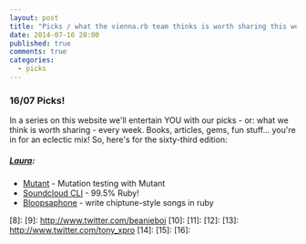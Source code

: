 ```yaml
---
layout: post
title: "Picks / what the vienna.rb team thinks is worth sharing this week"
date: 2014-07-16 20:00
published: true
comments: true
categories:
  - picks
---
```


### 16/07 Picks!

In a series on this website we'll entertain YOU with our picks - or: what we think is worth sharing - every week.
Books, articles, gems, fun stuff... you're in for an eclectic mix! So, here's for the sixty-third edition:

##### [Laura][1]:
  - [Mutant][2] - Mutation testing with Mutant
  - [Soundcloud CLI][3] - 99.5% Ruby!
  - [Bloopsaphone][4] - write chiptune-style songs in ruby


[1]: http://www.twitter.com/alicetragedy
[2]: http://www.sitepoint.com/mutation-testing-mutant
[3]: https://github.com/grobie/soundcloud2000/
[4]: https://github.com/mental/bloopsaphone/
[5]: http://www.twitter.com/alexandertacho
[6]: 
[7]: 
[8]:
[9]: http://www.twitter.com/beanieboi
[10]:
[11]:
[12]:
[13]: http://www.twitter.com/tony_xpro
[14]: 
[15]: 
[16]: 
